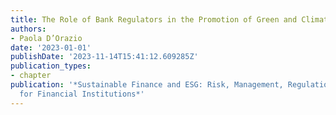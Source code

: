 ```yaml
---
title: The Role of Bank Regulators in the Promotion of Green and Climate Finance
authors:
- Paola D’Orazio
date: '2023-01-01'
publishDate: '2023-11-14T15:41:12.609285Z'
publication_types:
- chapter
publication: '*Sustainable Finance and ESG: Risk, Management, Regulations, and Implications
  for Financial Institutions*'
---
```

